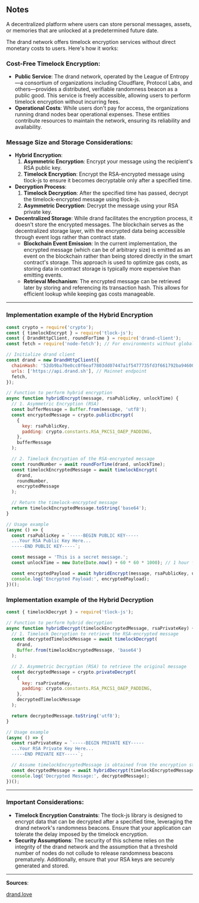 ## Notes
A decentralized platform where users can store personal messages, assets, or memories that are unlocked at a predetermined future date.

The drand network offers timelock encryption services without direct monetary costs to users. Here's how it works:

### Cost-Free Timelock Encryption:

- **Public Service**: The drand network, operated by the League of Entropy—a consortium of organizations including Cloudflare, Protocol Labs, and others—provides a distributed, verifiable randomness beacon as a public good. This service is freely accessible, allowing users to perform timelock encryption without incurring fees.
- **Operational Costs**: While users don't pay for access, the organizations running drand nodes bear operational expenses. These entities contribute resources to maintain the network, ensuring its reliability and availability.

### Message Size and Storage Considerations:

- **Hybrid Encryption**:
    1. **Asymmetric Encryption**: Encrypt your message using the recipient's RSA public key.
    2. **Timelock Encryption**: Encrypt the RSA-encrypted message using tlock-js to ensure it becomes decryptable only after a specified time.
- **Decryption Process**:
    1. **Timelock Decryption**: After the specified time has passed, decrypt the timelock-encrypted message using tlock-js.
    2. **Asymmetric Decryption**: Decrypt the message using your RSA private key.
- **Decentralized Storage**: While drand facilitates the encryption process, it doesn't store the encrypted messages. The blockchain serves as the decentralized storage layer, with the encrypted data being accessible through event logs rather than contract state.
    - **Blockchain Event Emission**: In the current implementation, the encrypted message (which can be of arbitrary size) is emitted as an event on the blockchain rather than being stored directly in the smart contract's storage. This approach is used to optimize gas costs, as storing data in contract storage is typically more expensive than emitting events.
    - **Retrieval Mechanism**: The encrypted message can be retrieved later by storing and referencing its transaction hash. This allows for efficient lookup while keeping gas costs manageable.
___

### Implementation example of the Hybrid Encryption

```javascript
const crypto = require('crypto');
const { timelockEncrypt } = require('tlock-js');
const { DrandHttpClient, roundForTime } = require('drand-client');
const fetch = require('node-fetch'); // For environments without global fetch

// Initialize drand client
const drand = new DrandHttpClient({
  chainHash: '52db9ba70e0cc0f6eaf7803dd07447a1f5477735fd3f661792ba94600c84e971', // Mainnet chain hash
  urls: ['https://api.drand.sh'], // Mainnet endpoint
  fetch,
});

// Function to perform hybrid encryption
async function hybridEncrypt(message, rsaPublicKey, unlockTime) {
  // 1. Asymmetric Encryption (RSA)
  const bufferMessage = Buffer.from(message, 'utf8');
  const encryptedMessage = crypto.publicEncrypt(
    {
      key: rsaPublicKey,
      padding: crypto.constants.RSA_PKCS1_OAEP_PADDING,
    },
    bufferMessage
  );

  // 2. Timelock Encryption of the RSA-encrypted message
  const roundNumber = await roundForTime(drand, unlockTime);
  const timelockEncryptedMessage = await timelockEncrypt(
    drand,
    roundNumber,
    encryptedMessage
  );

  // Return the timelock-encrypted message
  return timelockEncryptedMessage.toString('base64');
}

// Usage example
(async () => {
  const rsaPublicKey = `-----BEGIN PUBLIC KEY-----
  ...Your RSA Public Key Here...
  -----END PUBLIC KEY-----`;

  const message = 'This is a secret message.';
  const unlockTime = new Date(Date.now() + 60 * 60 * 1000); // 1 hour from now

  const encryptedPayload = await hybridEncrypt(message, rsaPublicKey, unlockTime);
  console.log('Encrypted Payload:', encryptedPayload);
})();

```

### Implementation example of the Hybrid Decryption
```javascript
const { timelockDecrypt } = require('tlock-js');

// Function to perform hybrid decryption
async function hybridDecrypt(timelockEncryptedMessage, rsaPrivateKey) {
  // 1. Timelock Decryption to retrieve the RSA-encrypted message
  const decryptedTimelockMessage = await timelockDecrypt(
    drand,
    Buffer.from(timelockEncryptedMessage, 'base64')
  );

  // 2. Asymmetric Decryption (RSA) to retrieve the original message
  const decryptedMessage = crypto.privateDecrypt(
    {
      key: rsaPrivateKey,
      padding: crypto.constants.RSA_PKCS1_OAEP_PADDING,
    },
    decryptedTimelockMessage
  );

  return decryptedMessage.toString('utf8');
}

// Usage example
(async () => {
  const rsaPrivateKey = `-----BEGIN PRIVATE KEY-----
  ...Your RSA Private Key Here...
  -----END PRIVATE KEY-----`;

  // Assume timelockEncryptedMessage is obtained from the encryption step
  const decryptedMessage = await hybridDecrypt(timelockEncryptedMessage, rsaPrivateKey);
  console.log('Decrypted Message:', decryptedMessage);
})();

```
___
### Important Considerations:

- **Timelock Encryption Constraints**: The tlock-js library is designed to encrypt data that can be decrypted after a specified time, leveraging the drand network's randomness beacons. Ensure that your application can tolerate the delay imposed by the timelock encryption.
- **Security Assumptions**: The security of this scheme relies on the integrity of the drand network and the assumption that a threshold number of nodes do not collude to release randomness beacons prematurely. Additionally, ensure that your RSA keys are securely generated and stored.

___

**Sources**: 

[drand.love](https://drand.love/blog/2023/03/28/timelock-on-fastnet/)